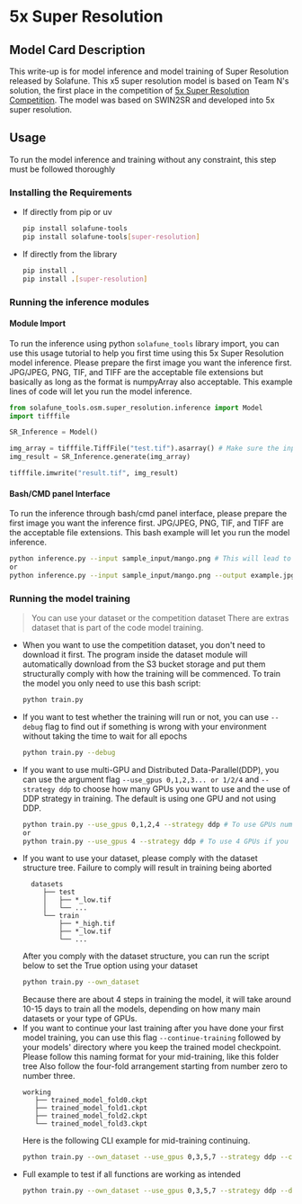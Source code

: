 # 5x Super Resolution
## Model Card Description
This write-up is for model inference and model training of Super Resolution released by Solafune. This x5 super resolution model is based on Team N's solution, the first place in the competition of [5x Super Resolution Competition](https://solafune.com/competitions/7a1fc5e3-49bd-4ec1-8378-974951398c98?menu=about&tab=overview). The model was based on SWIN2SR and developed into 5x super resolution.
## Usage
To run the model inference and training without any constraint, this step must be followed thoroughly
### Installing the Requirements
   - If directly from pip or uv
     ```bash
     pip install solafune-tools
     pip install solafune-tools[super-resolution]
     ```
     
   - If directly from the library
     ```bash
     pip install .
     pip install .[super-resolution]
     ```

### Running the inference modules
  #### Module Import
   To run the inference using python `solafune_tools` library import, you can use this usage tutorial to help you first time using this 5x Super Resolution model inference. Please prepare the first image you want the inference first. JPG/JPEG, PNG, TIF, and TIFF are the acceptable file extensions but basically as long as the format is numpyArray also acceptable. This example lines of code will let you run the model inference.
  ```python
  from solafune_tools.osm.super_resolution.inference import Model
  import tifffile
  
  SR_Inference = Model()

  img_array = tifffile.TiffFile("test.tif").asarray() # Make sure the input is in RGB bands, if you are using cv2, you might want to convert it first to RGB from BGR
  img_result = SR_Inference.generate(img_array)

  tifffile.imwrite("result.tif", img_result)
  ```
  #### Bash/CMD panel Interface
   To run the inference through bash/cmd panel interface, please prepare the first image you want the inference first. JPG/JPEG, PNG, TIF, and TIFF are the acceptable file extensions. This bash example will let you run the model inference.
   ```bash
   python inference.py --input sample_input/mango.png # This will lead to the default output saved in the output/output.tif
   or
   python inference.py --input sample_input/mango.png --output example.jpg # The output will be written in the current directory with the desired name and extension.
   ```

### Running the model training
   > You can use your dataset or the competition dataset
   > There are extras dataset that is part of the code model training.
   - When you want to use the competition dataset, you don't need to download it first. The program inside the dataset module will automatically download from the S3 bucket storage and put them structurally comply with how the training will be commenced. To train the model you only need to use this bash script:
     ```bash
     python train.py
     ```
   - If you want to test whether the training will run or not, you can use `--debug` flag to find out if something is wrong with your environment without taking the time to wait for all epochs
     ```bash
     python train.py --debug
     ```
   - If you want to use multi-GPU and Distributed Data-Parallel(DDP), you can use the argument flag `--use_gpus 0,1,2,3... or 1/2/4` and `--strategy ddp` to choose how many GPUs you want to use and the use of DDP strategy in training. The default is using one GPU and not using DDP.
     ```bash
     python train.py --use_gpus 0,1,2,4 --strategy ddp # To use GPUs number 1, 2, 3, and 5 and using the ddp strategy.  
     or
     python train.py --use_gpus 4 --strategy ddp # To use 4 GPUs if you have and using the ddp strategy. 
     ```
   - If you want to use your dataset, please comply with the dataset structure tree. Failure to comply will result in training being aborted
     ```tree
       datasets
          ├── test
          │   ├── *_low.tif 
          │   └── ... 
          └── train
              ├── *_high.tif
              ├── *_low.tif
              └── ...
     ```
     After you comply with the dataset structure, you can run the script below to set the True option using your dataset
     ```bash
     python train.py --own_dataset
     ```
     Because there are about 4 steps in training the model, it will take around 10-15 days to train all the models, depending on how many main datasets or your type of GPUs.
   - If you want to continue your last training after you have done your first model training, you can use this flag `--continue-training` followed by your models' directory where you keep the trained model checkpoint. Please follow this naming format for your mid-training, like this folder tree Also follow the four-fold arrangement starting from number zero to number three.
      ```tree
      working
         ├── trained_model_fold0.ckpt
         ├── trained_model_fold1.ckpt
         ├── trained_model_fold2.ckpt
         └── trained_model_fold3.ckpt
      ```
      Here is the following CLI example for mid-training continuing.
     ```bash
     python train.py --own_dataset --use_gpus 0,3,5,7 --strategy ddp --continue-training working # 'working' indicated where model's directory are
     ```
   - Full example to test if all functions are working as intended
     ```bash
     python train.py --own_dataset --use_gpus 0,3,5,7 --strategy ddp --debug
     ```
        
